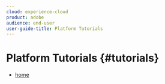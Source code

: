 ```yaml
---
cloud: experience-cloud
product: adobe
audience: end-user
user-guide-title: Platform Tutorials
---
```


# Platform Tutorials {#tutorials}

+ [home](home.md)

